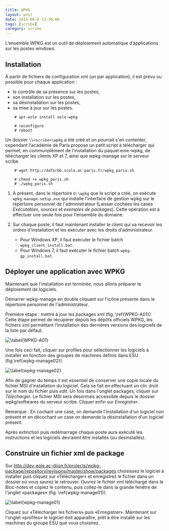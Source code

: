```yaml
---
title: WPKG
layout: post
date: 2015-06-8 13:30:00
tags: [scribe]
category: scribe
---
```


L’ensemble WPKG est un outil de déploiement automatique d’applications sur les
postes windows.

## Installation

À partir de fichiers de configuration xml (un par application),
il est prévu ou possible pour chaque application :

-   le contrôle de sa présence sur les postes,
-   son installation sur les postes,
-   sa désinstallation sur les postes,
-   sa mise à jour sur les postes.

```
    # apt-eole install eole-wpkg

    # reconfigure
    # reboot
```

Un dossier `\\<scribe>\wpkg` a été créé et on pourrait s'en contenter, cependant
l'académie de Paris propose un petit script à télécharger qui permet, en
communplément de l'installation du paquet eole-wpkg, de télécharger les clients
XP et 7, ainsi que wpkg-manage sur le serveur scribe.


```
    # wget http://daforbb.scola.ac-paris.fr/wpkg_paris.sh

    # chmod +x wpkg_paris.sh
    # ./wpkg_paris.sh
```

1.  À présent, dans le répertoire `U:\wpkg` que le script a créé, on exécute
    `wpkg-manage-setup.exe` qui installe l'interface de gestion wpkg sur le
    répertoire personnel de l'administrateur (Laisser cochées les cases
    *Exécutables*, *sources* et *exemples de packages*). Cette opération est à
    effectuer une seule fois pour l'ensemble du domaine.

2.  Sur chaque poste, il faut maintenant installer le client qui va recevoir les
    ordres d'installation et les exécuter avec les droits d'administrateur.

    -   Pour Windows XP, il faut exécuter le fichier batch
        `wpkg_client_install.bat`.
    -   Pour Windows 7, il faut exécuter le fichier batch `wpkg-gp_install.bat`.

## Déployer une application avec WPKG

Maintenant que l'installation est terminée, nous allons préparer le déploiement
de logiciels.

Démarrer wpkg-manage en double cliquant sur l'icône présente dans le répertoire
personnel de l'administrateur.

Première étape : mettre à jour les packages xml (fig. \ref{WPKG-A01}). Cette
étape permet de récupérer depuis les dépôts officiels WPKG, les fichiers xml
permettant l'installation des dernières versions des logiciels de la liste par
défaut.

![\label{WPKG-A01}](figs/WPKG-A01.png)

Une fois ceci fait, cliquer sur profiles pour sélectionner les logiciels à
installer en fonction des groupes de machines définis dans ESU
(fig.\ref{wpkg-manage02}).

![\label{wpkg-manage02}](figs/wpkg-manage02.png)

Afin de gagner du temps il est essentiel de conserver une copie locale du
fichier MSI d'installation du logiciel. Cela se fait en effectuant un clic droit
sur le nom du fichier puis *edit*. Un fois dans l'onglet packages, cliquer sur
*Télécharger*. Le fichier MSI sera désormais accessible depuis le dossier
wpkg/softwares du serveur scribe. Cliquer enfin sur *Enregistrer*.

Remarque : En cochant une case, on demande l'installation d'un logiciel non
présent et en décochant un case on demande la désinstallation d'un logiciel
présent.

Après extinction puis redémarrage chaque poste aura exécuté les instructions et
les logiciels devraient être installés (ou désinstallés).

## Construire un fichier xml de package

Sur
<http://dev-eole.ac-dijon.fr/projects/wpkg-package/repository/revisions/master/show/packages>
choisissez le logiciel à installer puis cliquez sur «Télécharger» et enregistrez
le fichier dans un dossier où vous saurez le retrouver. Ouvrez le fichier xml
téléchargé dans le Bloc-notes et copiez le contenu, puis collez-le dans la
grande fenêtre de l'onglet «packages» (fig. \ref{wpkg-manage01}).

![\label{wpkg-manage01}](figs/wpkg-manage01.png)

Cliquez sur «Télécharger les fichiers» puis «Enregistrer». Maintenant sur
l'onglet «profiles» le logiciel doit apparaître, prêt à être installé sur les
machines du groupe ESU que vous choisirez.

